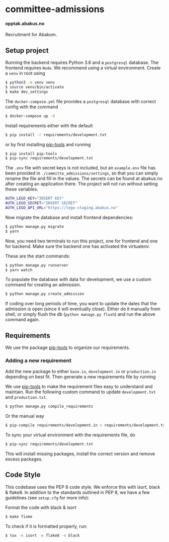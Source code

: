 # committee-admissions

#### opptak.abakus.no

Recruitment for Abakom.

## Setup project

Running the backend requires Python 3.6 and a `postgresql` database. The frontend requires `Node`. We recommend using
a virtual environment. Create a `venv` in root using

```sh
$ python3 -m venv venv
$ source venv/bin/activate
$ make dev_settings
```

The `docker-compose.yml` file provides a `postgresql` database with correct config with the command

```sh
$ docker-compose up -d
```

Install requirements either with the default

```sh
$ pip install -r requirements/development.txt
```

or by first installing [pip-tools](https://github.com/jazzband/pip-tools) and running

```sh
$ pip install pip-tools
$ pip-sync requirements/development.txt
```

The `.env` file with secret keys is not included, but an `example.env` file has been provided in `./committe_admissions/settings`, so that you can simply rename the file and fill in the values. The secrets can be found at abakus.no after creating an application there. The project will not run without setting these variables.

```sh
AUTH_LEGO_KEY="INSERT KEY"
AUTH_LEGO_SECRET="INSERT SECRET"
AUTH_LEGO_API_URL="https://lego-staging.abakus.no"
```

Now migrate the database and install frontend dependencies:

```sh
$ python manage.py migrate
$ yarn
```

Now, you need two terminals to run this project, one for frontend and one for backend. Make sure the backend one has activated the virtualenv.

These are the start commands:

```sh
$ python manage.py runserver
$ yarn watch
```

To populate the database with data for development, we use a custom command for creating an admission.

```sh
$ python manage.py create_admission
```

If coding over long periods of time, you want to update the dates that the admission is open (since it will eventually close). Either do it manually from shell, or simply flush the db (`python manage.py flush`) and run the above command again.

## Requirements

We use the package [pip-tools](https://github.com/jazzband/pip-tools) to organize our requirements.

### Adding a new requirement

Add the new package to either `base.in`, `development.in` or
`production.in` depending on best fit. Then generate a new requirements
file by running

We use [pip-tools](https://github.com/jazzband/pip-tools) to make the requirement files easy to understand and maintain.
Run the following custom command to update `development.txt` and `production.txt`.

```sh
$ python manage.py compile_requirements
```

Or the manual way

```sh
$ pip-compile requirements/development.in > requirements/development.txt
```

To sync your virtual environment with the requirements file, do

```sh
$ pip-sync requirements/development.txt
```

This will install missing packages, install the correct version and
remove excess packages.

## Code Style

This codebase uses the PEP 8 code style. We enforce this with isort, black & flake8.
In addition to the standards outlined in PEP 8, we have a few guidelines
(see `setup.cfg` for more info):

Format the code with black & isort

```bash
$ make fixme
```

To check if it is formatted properly, run:

```bash
$ tox -e isort -e flake8 -e black
```
